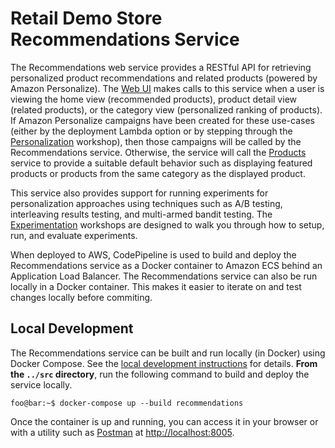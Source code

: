 # Retail Demo Store Recommendations Service

The Recommendations web service provides a RESTful API for retrieving personalized product recommendations and related products (powered by Amazon Personalize). The [Web UI](../web-ui) makes calls to this service when a user is viewing the home view (recommended products), product detail view (related products), or the category view (personalized ranking of products). If Amazon Personalize campaigns have been created for these use-cases (either by the deployment Lambda option or by stepping through the [Personalization](../../workshop/1-Personalization/1.1-Personalize.ipynb) workshop), then those campaigns will be called by the Recommendations service. Otherwise, the service will call the [Products](../products) service to provide a suitable default behavior such as displaying featured products or products from the same category as the displayed product.

This service also provides support for running experiments for personalization approaches using techniques such as A/B testing, interleaving results testing, and multi-armed bandit testing. The [Experimentation](../../workshop/3-Experimentation/3.1-Overview.ipynb) workshops are designed to walk you through how to setup, run, and evaluate experiments.

When deployed to AWS, CodePipeline is used to build and deploy the Recommendations service as a Docker container to Amazon ECS behind an Application Load Balancer. The Recommendations service can also be run locally in a Docker container. This makes it easier to iterate on and test changes locally before commiting.

## Local Development

The Recommendations service can be built and run locally (in Docker) using Docker Compose. See the [local development instructions](../) for details. **From the `../src` directory**, run the following command to build and deploy the service locally.

```console
foo@bar:~$ docker-compose up --build recommendations
```

Once the container is up and running, you can access it in your browser or with a utility such as [Postman](https://www.postman.com/) at [http://localhost:8005](http://localhost:8005).
